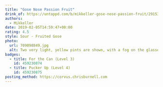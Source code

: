 ```yaml
---
title: "Gose Nose Passion Fruit"
drink_of: https://untappd.com/b/mikkeller-gose-nose-passion-fruit/2915335
authors:
  - Mikkeller
date: 2019-02-05T14:59:47+00:00
rating: 4.5
style: Sour - Fruited Gose
photo:
  url: 709098849.jpg
  alt: Two very light, yellow pints are shown, with a fog on the glasses that demonstrates how cold it was when this photo was taken
badges:
  - title: For the Can (Level 3)
    id: 459230874
  - title: Pucker Up (Level 4)
    id: 459230875
posting_method: https://corvus.chrisburnell.com
---
```

